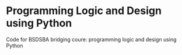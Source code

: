 # Programming Logic and Design using Python
Code for BSDSBA bridging coure: programming logic and design using Python
